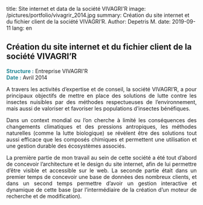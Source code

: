 title: Site internet et data de la société VIVAGRI'R
image: /pictures/portfolio/vivagrir_2014.jpg
summary: Création du site internet et du fichier client de la société VIVAGRI’R.
Author: Depetris M.
date: 2019-09-11
lang: en

## Création du site internet et du fichier client de la société VIVAGRI’R

<font color="#238896"><strong>Structure :</strong></font> Entreprise VIVAGRI'R
<br><font color="#238896"><strong>Date :</strong></font> Avril 2014

<p style="text-align: justify">
A travers les activités d’expertise et de conseil, la société VIVAGRI’R, a pour principaux objectifs de mettre en place des solutions de lutte contre les insectes nuisibles par des méthodes respectueuses de l’environnement, mais aussi de valoriser et favoriser les populations d’insectes bénéfiques.
</p>

<p style="text-align: justify">
Dans un context mondial ou l’on cherche à limité les conséquences des changements climatiques et des pressions antropiques, les méthodes naturelles (comme la lutte biologique) se révèlent être des solutions tout aussi efficace que les composés chimiques et permettent une utilisation et une gestion durable des écosystèmes associés.
</p>

<p style="text-align: justify">
La première partie de mon travail au sein de cette société a été tout d’abord de concevoir l’architecture et le design du site internet, afin de lui permettre d’être visible et accessible sur le web. La seconde partie était dans un premier temps de concevoir une base de données des nombreux clients, et dans un second temps permettre d’avoir un gestion interactive et dynamique de cette base (par l’intermédiaire de la création d’un moteur de recherche et de modification).
</p>